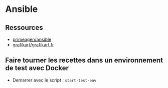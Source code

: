 # Ansible

## Ressources

- [primeagen/ansible](https://github.com/ThePrimeagen/ansible/tree/master)
- [grafikart/grafikart.fr](https://github.com/Grafikart/Grafikart.fr/tree/master/tools/ansible)

## Faire tourner les recettes dans un environnement de test avec Docker

- Demarrer avec le script : `start-test-env`
